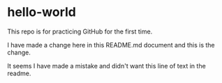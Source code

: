# hello-world
This repo is for practicing GitHub for the first time.

I have made a change here in this README.md document and this is the change.

It seems I have made a mistake and didn't want this line of text in the readme.
